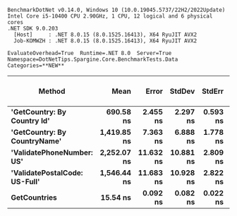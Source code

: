 ```

BenchmarkDotNet v0.14.0, Windows 10 (10.0.19045.5737/22H2/2022Update)
Intel Core i5-10400 CPU 2.90GHz, 1 CPU, 12 logical and 6 physical cores
.NET SDK 9.0.203
  [Host]     : .NET 8.0.15 (8.0.1525.16413), X64 RyuJIT AVX2
  Job-KOMWZH : .NET 8.0.15 (8.0.1525.16413), X64 RyuJIT AVX2

EvaluateOverhead=True  Runtime=.NET 8.0  Server=True  
Namespace=DotNetTips.Spargine.Core.BenchmarkTests.Data  Categories=**NEW**  

```
| Method                        | Mean        | Error     | StdDev    | StdErr   | Min         | Q1          | Median      | Q3          | Max         | Op/s         | CI99.9% Margin | Iterations | Kurtosis | MValue | Skewness | Rank | LogicalGroup | Baseline | Exceptions | Gen0   | Code Size | Completed Work Items | Lock Contentions | Allocated |
|------------------------------ |------------:|----------:|----------:|---------:|------------:|------------:|------------:|------------:|------------:|-------------:|---------------:|-----------:|---------:|-------:|---------:|-----:|------------- |--------- |-----------:|-------:|----------:|---------------------:|-----------------:|----------:|
| **&#39;GetCountry: By Country Id&#39;**   |   **690.58 ns** |  **2.455 ns** |  **2.297 ns** | **0.593 ns** |   **685.94 ns** |   **688.85 ns** |   **690.64 ns** |   **692.17 ns** |   **694.90 ns** |  **1,448,065.5** |       **7.204 ns** |      **15.00** |    **2.304** |  **2.000** |  **-0.1407** |    **2** | *****            | **No**       |          **-** | **0.0010** |     **814 B** |                    **-** |                **-** |     **120 B** |
| **&#39;GetCountry: By CountryName&#39;**  | **1,419.85 ns** |  **7.363 ns** |  **6.888 ns** | **1.778 ns** | **1,412.42 ns** | **1,415.31 ns** | **1,417.66 ns** | **1,424.09 ns** | **1,433.54 ns** |    **704,299.0** |       **6.611 ns** |      **15.00** |    **2.162** |  **2.000** |   **0.8066** |    **3** | *****            | **No**       |          **-** |      **-** |   **1,701 B** |                    **-** |                **-** |     **144 B** |
| **&#39;ValidatePhoneNumber: US&#39;**     | **2,252.07 ns** | **11.632 ns** | **10.881 ns** | **2.809 ns** | **2,233.81 ns** | **2,242.95 ns** | **2,252.24 ns** | **2,258.67 ns** | **2,269.70 ns** |    **444,035.8** |       **6.095 ns** |      **15.00** |    **1.741** |  **2.000** |  **-0.0022** |    **5** | *****            | **No**       |          **-** | **0.0191** |        **NA** |                    **-** |                **-** |    **1808 B** |
| **&#39;ValidatePostalCode: US-Full&#39;** | **1,546.44 ns** | **11.683 ns** | **10.928 ns** | **2.822 ns** | **1,529.04 ns** | **1,536.78 ns** | **1,544.60 ns** | **1,554.63 ns** | **1,566.27 ns** |    **646,646.9** |       **6.089 ns** |      **15.00** |    **1.623** |  **2.000** |   **0.1028** |    **4** | *****            | **No**       |          **-** |      **-** |   **2,548 B** |                    **-** |                **-** |     **144 B** |
| **GetCountries**                  |    **15.54 ns** |  **0.092 ns** |  **0.082 ns** | **0.022 ns** |    **15.41 ns** |    **15.49 ns** |    **15.52 ns** |    **15.59 ns** |    **15.72 ns** | **64,358,671.8** |       **6.989 ns** |      **14.00** |    **2.502** |  **2.000** |   **0.5340** |    **1** | *****            | **No**       |          **-** |      **-** |     **211 B** |                    **-** |                **-** |         **-** |
